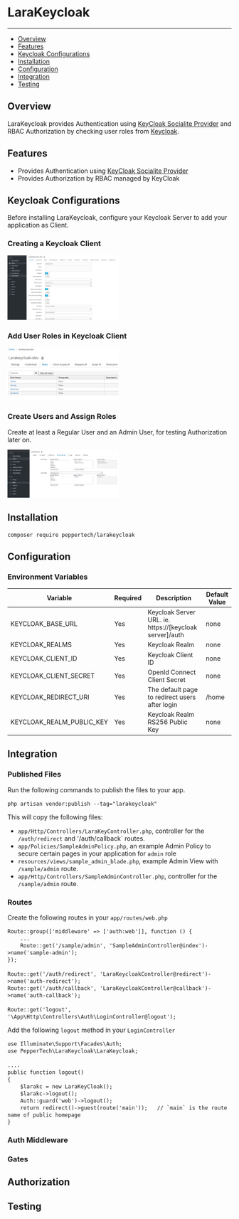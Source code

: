 # LaraKeycloak
---
- [Overview](#overview)
- [Features](#features)
- [Keycloak Configurations](#keycloak-configure)
- [Installation](#install)
- [Configuration](#config)
- [Integration](#integrate)
- [Testing](#testing)

<a name="overview"></a>
## Overview
LaraKeycloak provides Authentication using [KeyCloak Socialite Provider](https://socialiteproviders.com/Keycloak/) and RBAC Authorization by checking user roles from [Keycloak](https://www.keycloak.org). 

<a name="features"></a>
## Features
- Provides Authentication using [KeyCloak Socialite Provider](https://socialiteproviders.com/Keycloak/)
- Provides Authorization by RBAC managed by KeyCloak

<a name="keycloak-configure"></a>
## Keycloak Configurations
Before installing LaraKeycloak, configure your Keycloak Server to add your application as Client. 
### Creating a Keycloak Client
<a href="./keycloak-client.png" target="_blank"><img src="./keycloak-client.png" alt="Client" width="250"/></a>

### Add User Roles in Keycloak Client
<a href="./client-roles.png" target="_blank"><img src="./client-roles.png" alt="Roles" width="250"/></a>

### Create Users and Assign Roles
Create at least a Regular User and an Admin User, for testing Authorization later on.

<a href="./user-roles.png" target="_blank"><img src="./user-roles.png" alt="Roles" width="250"/></a>


<a name="install"></a>
## Installation
```
composer require peppertech/larakeycloak
```

<a name="configure"></a>
## Configuration
### Environment Variables
Variable | Required | Description | Default Value
--- | --- | --- | ---
KEYCLOAK_BASE_URL | Yes | Keycloak Server URL. ie. https://[keycloak server]/auth | none |
KEYCLOAK_REALMS | Yes | Keycloak Realm | none |
KEYCLOAK_CLIENT_ID | Yes | Keycloak Client ID | none |
KEYCLOAK_CLIENT_SECRET | Yes | OpenId Connect Client Secret | none |
KEYCLOAK_REDIRECT_URI | Yes | The default page to redirect users after login | /home |
KEYCLOAK_REALM_PUBLIC_KEY | Yes | Keycloak Realm RS256 Public Key | none |

<a name="integrate"></a>
## Integration

### Published Files
Run the following commands to publish the files to your app.
```
php artisan vendor:publish --tag="larakeycloak"
```
This will copy the following files:
- `app/Http/Controllers/LaraKeyController.php`, controller for the `/auth/redirect` and '/auth/callback` routes.
- `app/Policies/SampleAdminPolicy.php`, an example Admin Policy to secure certain pages in your application for `admin` role
- `resources/views/sample_admin_blade.php`, example Admin View with `/sample/admin` route.
- `app/Http/Controllers/SampleAdminController.php`, controller for the `/sample/admin` route.

### Routes
Create the following routes in your `app/routes/web.php`
```
Route::group(['middleware' => ['auth:web']], function () {
    ...
    Route::get('/sample/admin', 'SampleAdminController@index')->name('sample-admin');
});

Route::get('/auth/redirect', 'LaraKeycloakController@redirect')->name('auth-redirect');
Route::get('/auth/callback', 'LaraKeycloakController@callback')->name('auth-callback');

Route::get('logout', '\App\Http\Controllers\Auth\LoginController@logout');
```

Add the following `logout` method in your `LoginController`
```
use Illuminate\Support\Facades\Auth;
use PepperTech\LaraKeycloak\LaraKeycloak;

....
public function logout()
{
    $larakc = new LaraKeyCloak();
    $larakc->logout();
    Auth::guard('web')->logout();
    return redirect()->guest(route('main'));   // `main` is the route name of public homepage
}
```

### Auth Middleware


### Gates



###
<a name="authz"></a>
## Authorization


<a name="testing"></a>
## Testing






